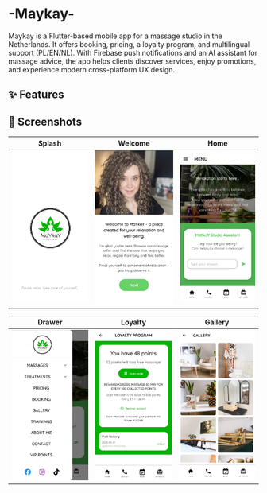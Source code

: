 # -Maykay-
Maykay is a Flutter-based mobile app for a massage studio in the Netherlands. It offers booking, pricing, a loyalty program, and multilingual support (PL/EN/NL). With Firebase push notifications and an AI assistant for massage advice, the app helps clients discover services, enjoy promotions, and experience modern cross-platform UX design.

## ✨ Features


## 📱 Screenshots

| Splash | Welcome | Home |
|--------|---------|------|
| <img src="docs/splash.jpg" width="200"/> | <img src="docs/welcome.jpg" width="200"/> | <img src="docs/home.jpg" width="200"/> |

| Drawer | Loyalty | Gallery |
|--------|---------|---------|
| <img src="docs/drawer.jpg" width="200"/> | <img src="docs/loyalty.jpg" width="200"/> | <img src="docs/galery.jpg" width="200"/> |
